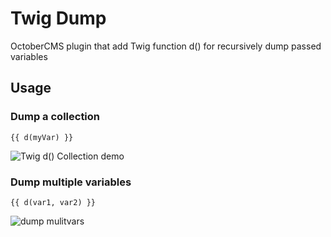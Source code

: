 # Twig Dump
OctoberCMS plugin that add Twig function d() for recursively dump passed variables

## Usage

### Dump a collection
```twig
{{ d(myVar) }}
```
![Twig d() Collection demo](https://cloud.githubusercontent.com/assets/12028540/26622474/d464855a-45ea-11e7-956f-edc02f44437c.png)


### Dump multiple variables

```twig
{{ d(var1, var2) }}
```
![dump mulitvars](https://cloud.githubusercontent.com/assets/12028540/26622650/6bef880c-45eb-11e7-844e-cc38f1b887da.png)
